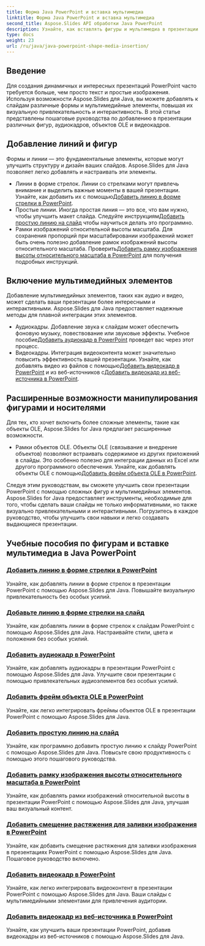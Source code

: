 ```yaml
---
title: Форма Java PowerPoint и вставка мультимедиа
linktitle: Форма Java PowerPoint и вставка мультимедиа
second_title: Aspose.Slides API обработки Java PowerPoint
description: Узнайте, как вставлять фигуры и мультимедиа в презентации PowerPoint с помощью Aspose.Slides для Java. Учебные пособия включают добавление линий, аудио, объектов OLE и видео.
type: docs
weight: 23
url: /ru/java/java-powerpoint-shape-media-insertion/
---
```


## Введение

Для создания динамичных и интересных презентаций PowerPoint часто требуется больше, чем просто текст и простые изображения. Используя возможности Aspose.Slides для Java, вы можете добавлять к слайдам различные формы и мультимедийные элементы, повышая их визуальную привлекательность и интерактивность. В этой статье представлены пошаговые руководства по добавлению в презентации различных фигур, аудиокадров, объектов OLE и видеокадров.

## Добавление линий и фигур

Формы и линии — это фундаментальные элементы, которые могут улучшить структуру и дизайн ваших слайдов. Aspose.Slides для Java позволяет легко добавлять и настраивать эти элементы.

-  Линии в форме стрелок. Линии со стрелками могут привлечь внимание и выделить важные моменты в вашей презентации. Узнайте, как добавить их с помощью[Добавить линию в форме стрелки в PowerPoint](./add-arrow-shaped-line-powerpoint/).
- Простые линии. Иногда простая линия — это все, что вам нужно, чтобы улучшить макет слайда. Следуйте инструкциям[Добавить простую линию на слайд](./add-plain-line-slide/) чтобы научиться делать это программно.
-  Рамки изображений относительной высоты масштаба. Для сохранения пропорций при масштабировании изображений может быть очень полезно добавление рамок изображений высоты относительного масштаба. Проверить[Добавить рамку изображения высоты относительного масштаба в PowerPoint](./add-relative-scale-height-picture-frame-powerpoint/) для получения подробных инструкций.

## Включение мультимедийных элементов

Добавление мультимедийных элементов, таких как аудио и видео, может сделать ваши презентации более интересными и интерактивными. Aspose.Slides для Java предоставляет надежные методы для плавной интеграции этих элементов.

-  Аудиокадры. Добавление звука к слайдам может обеспечить фоновую музыку, повествование или звуковые эффекты. Учебное пособие[Добавить аудиокадр в PowerPoint](./add-audio-frame-powerpoint/) проведет вас через этот процесс.
- Видеокадры. Интеграция видеоконтента может значительно повысить эффективность вашей презентации. Узнайте, как добавлять видео из файлов с помощью[Добавить видеокадр в PowerPoint](./add-video-frame-powerpoint/) и из веб-источников с[Добавить видеокадр из веб-источника в PowerPoint](./add-video-frame-web-source-powerpoint/).

## Расширенные возможности манипулирования фигурами и носителями

Для тех, кто хочет включить более сложные элементы, такие как объекты OLE, Aspose.Slides for Java предлагает расширенные возможности.

-  Рамки объектов OLE. Объекты OLE (связывание и внедрение объектов) позволяют встраивать содержимое из других приложений в слайды. Это особенно полезно для интеграции данных из Excel или другого программного обеспечения. Узнайте, как добавлять объекты OLE с помощью[Добавить фрейм объекта OLE в PowerPoint](./add-ole-object-frame-powerpoint/).

Следуя этим руководствам, вы сможете улучшить свои презентации PowerPoint с помощью сложных фигур и мультимедийных элементов. Aspose.Slides for Java предоставляет инструменты, необходимые для того, чтобы сделать ваши слайды не только информативными, но также визуально привлекательными и интерактивными. Погрузитесь в каждое руководство, чтобы улучшить свои навыки и легко создавать выдающиеся презентации.
## Учебные пособия по фигурам и вставке мультимедиа в Java PowerPoint
### [Добавить линию в форме стрелки в PowerPoint](./add-arrow-shaped-line-powerpoint/)
Узнайте, как добавлять линии в форме стрелок в презентации PowerPoint с помощью Aspose.Slides для Java. Повышайте визуальную привлекательность без особых усилий.
### [Добавьте линию в форме стрелки на слайд](./add-arrow-shaped-line-slide/)
Узнайте, как добавлять линии в форме стрелок к слайдам PowerPoint с помощью Aspose.Slides для Java. Настраивайте стили, цвета и положения без особых усилий.
### [Добавить аудиокадр в PowerPoint](./add-audio-frame-powerpoint/)
Узнайте, как добавлять аудиокадры в презентации PowerPoint с помощью Aspose.Slides для Java. Улучшите свои презентации с помощью привлекательных аудиоэлементов без особых усилий.
### [Добавить фрейм объекта OLE в PowerPoint](./add-ole-object-frame-powerpoint/)
Узнайте, как легко интегрировать фреймы объектов OLE в презентации PowerPoint с помощью Aspose.Slides для Java.
### [Добавить простую линию на слайд](./add-plain-line-slide/)
Узнайте, как программно добавить простую линию к слайду PowerPoint с помощью Aspose.Slides для Java. Повысьте свою продуктивность с помощью этого пошагового руководства.
### [Добавить рамку изображения высоты относительного масштаба в PowerPoint](./add-relative-scale-height-picture-frame-powerpoint/)
Узнайте, как добавлять рамки изображений относительной высоты в презентации PowerPoint с помощью Aspose.Slides для Java, улучшая ваш визуальный контент.
### [Добавить смещение растяжения для заливки изображения в PowerPoint](./add-stretch-offset-image-fill-powerpoint/)
Узнайте, как добавить смещение растяжения для заливки изображения в презентациях PowerPoint с помощью Aspose.Slides для Java. Пошаговое руководство включено.
### [Добавить видеокадр в PowerPoint](./add-video-frame-powerpoint/)
Узнайте, как легко интегрировать видеоконтент в презентации PowerPoint с помощью Aspose.Slides для Java. Ваши слайды с мультимедийными элементами для привлечения аудитории.
### [Добавить видеокадр из веб-источника в PowerPoint](./add-video-frame-web-source-powerpoint/)
Узнайте, как улучшить ваши презентации PowerPoint, добавив видеокадры из веб-источников с помощью Aspose.Slides для Java.